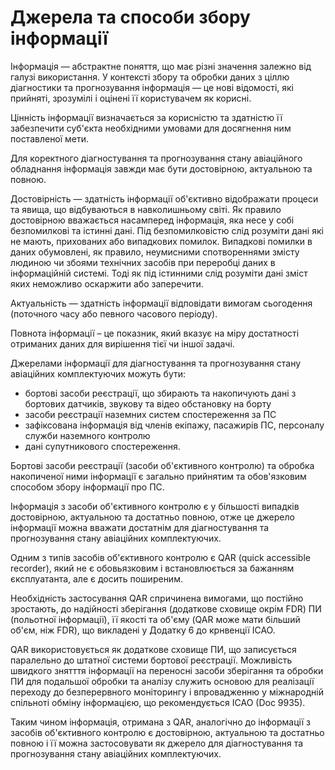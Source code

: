 Джерела та способи збору інформації
=================

Інформація — абстрактне поняття, що має різні значення залежно від галузі використання. У контексті збору та обробки даних з ціллю діагностики та прогнозування інформація — це нові відомості, які прийняті, зрозумілі і оцінені її користувачем як корисні.

Цінність інформації визначається за корисністю та здатністю її забезпечити суб'єкта необхідними умовами для досягнення ним поставленої мети.

Для коректного діагностування та прогнозування стану авіаційного обладнання інформація завжди має бути достовірною, актуальною та повною.

Достовірність — здатність інформації об'єктивно відображати процеси та явища, що відбуваються в навколишньому світі. Як правило достовірною вважається насамперед інформація, яка несе у собі безпомилкові та істинні дані. Під безпомилковістю слід розуміти дані які не мають, прихованих або випадкових помилок. Випадкові помилки в даних обумовлені, як правило, неумисними спотвореннями змісту людиною чи збоями технічних засобів при переробці даних в інформаційній системі. Тоді як під істинними слід розуміти дані зміст яких неможливо оскаржити або заперечити.

Актуальність — здатність інформації відповідати вимогам сьогодення (поточного часу або певного часового періоду).

Повнота інформації – це показник, який вказує на міру достатності отриманих даних для вирішення тієї чи іншої задачі.

Джерелами інформації для діагностування та прогнозування стану авіаційних комплектуючих можуть бути:

- бортові засоби реєстрації, що збирають та накопичують дані з бортових датчиків, звукову та відео обстановку на борту
- засоби реєстрації наземних систем спостереження за ПС
- зафіксована інформація від членів екіпажу, пасажирів ПС, персоналу служби наземного контролю
- дані супутникового спостереження.

Бортові засоби реєстрації (засоби об'єктивного контролю) та обробка накопиченої ними інформації є загально прийнятим та обов'язковим способом збору інформації про ПС.

Інформація з засоби об'єктивного контролю є у більшості випадків достовірною, актуальною та достатньо повною, отже це джерело інформації можна вважати достатнім для діагностування та прогнозування стану авіаційних комплектуючих.

Одним з типів засобів об'єктивного контролю є QAR (quick accessible recorder), який не є обовьязковим і встановлюється за бажанням єксплуатанта, але є досить поширеним.

Необхідність застосування QAR спричинена вимогами, що постійно зростають, до надійності зберігання (додаткове сховище окрім FDR) ПИ (польотної інформації), її якості та об'єму (QAR може мати більший об'єм, ніж FDR), що викладені у Додатку 6 до крнвенції ICAO.

QAR використовується як додаткове сховище ПИ, що записується паралельно до штатної системи бортової реєстрації. Можливість швидкого знятття інформації на переносні засоби зберігання та обробки ПИ для подальшої обробки та аналізу служить основою для реалізації переходу до безперервного моніторингу і впровадженню у міжнародній спільноті обміну інформацією, що рекомендується ICAO (Doc 9935).

Таким чином інформація, отримана з QAR, аналогічно до інформації з засобів об'єктивного контролю є достовірною, актуальною та достатньо повною і її можна застосовувати як джерело для діагностування та прогнозування стану авіаційних комплектуючих.

